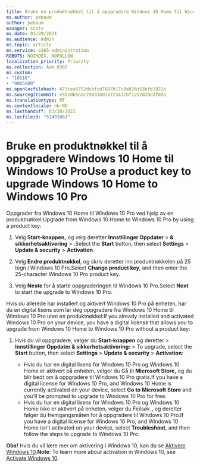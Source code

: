```yaml
---
title: Bruke en produktnøkkel til å oppgradere Windows 10 Home til Windows 10 Pro
ms.author: pebaum
author: pebaum
manager: scotv
ms.date: 03/29/2021
ms.audience: Admin
ms.topic: article
ms.service: o365-administration
ROBOTS: NOINDEX, NOFOLLOW
localization_priority: Priority
ms.collection: Adm_O365
ms.custom:
- "10116"
- "9005600"
ms.openlocfilehash: 473cea5752dcbfcd7687b17c8e026d53bfe2022e
ms.sourcegitcommit: e552d65aac79433a911723412bf1252d20d3f0da
ms.translationtype: MT
ms.contentlocale: nb-NO
ms.lasthandoff: 03/30/2021
ms.locfileid: "51491861"
---
```

# <a name="use-a-product-key-to-upgrade-windows-10-home-to-windows-10-pro"></a><span data-ttu-id="fdcf4-102">Bruke en produktnøkkel til å oppgradere Windows 10 Home til Windows 10 Pro</span><span class="sxs-lookup"><span data-stu-id="fdcf4-102">Use a product key to upgrade Windows 10 Home to Windows 10 Pro</span></span>

<span data-ttu-id="fdcf4-103">Oppgrader fra Windows 10 Home til Windows 10 Pro ved hjelp av en produktnøkkel:</span><span class="sxs-lookup"><span data-stu-id="fdcf4-103">Upgrade from Windows 10 Home to Windows 10 Pro by using a product key:</span></span>

1. <span data-ttu-id="fdcf4-104">Velg **Start-knappen,** og velg deretter **Innstillinger Oppdater**  >  **& sikkerhetsaktivering**  >  .</span><span class="sxs-lookup"><span data-stu-id="fdcf4-104">Select the **Start** button, then select **Settings** > **Update & security** > **Activation**.</span></span>

1. <span data-ttu-id="fdcf4-105">Velg **Endre produktnøkkel**, og skriv deretter inn produktnøkkelen på 25 tegn i Windows 10 Pro.</span><span class="sxs-lookup"><span data-stu-id="fdcf4-105">Select **Change product key**, and then enter the 25-character Windows 10 Pro product key.</span></span>

1. <span data-ttu-id="fdcf4-106">Velg **Neste** for å starte oppgraderingen til Windows 10 Pro.</span><span class="sxs-lookup"><span data-stu-id="fdcf4-106">Select **Next** to start the upgrade to Windows 10 Pro.</span></span>

<span data-ttu-id="fdcf4-107">Hvis du allerede har installert og aktivert Windows 10 Pro på enheten, har du en digital lisens som lar deg oppgradere fra Windows 10 Home til Windows 10 Pro uten en produktnøkkel:</span><span class="sxs-lookup"><span data-stu-id="fdcf4-107">If you already installed and activated Windows 10 Pro on your device, you have a digital license that allows you to upgrade from Windows 10 Home to Windows 10 Pro without a product key:</span></span>

1. <span data-ttu-id="fdcf4-108">Hvis du vil oppgradere, velger du **Start-knappen** og deretter  >  **Innstillinger Oppdater & sikkerhetsaktivering:**  >  </span><span class="sxs-lookup"><span data-stu-id="fdcf4-108">To upgrade, select the **Start** button, then select **Settings** > **Update & security** > **Activation**:</span></span>

    - <span data-ttu-id="fdcf4-109">Hvis du har en digital lisens for Windows 10 Pro og Windows 10 Home er aktivert på enheten, velger du Gå til **Microsoft Store,** og du blir bedt om å oppgradere til Windows 10 Pro gratis.</span><span class="sxs-lookup"><span data-stu-id="fdcf4-109">If you have a digital license for Windows 10 Pro, and Windows 10 Home is currently activated on your device, select **Go to Microsoft Store** and you'll be prompted to upgrade to Windows 10 Pro for free.</span></span>
    - <span data-ttu-id="fdcf4-110">Hvis du har en digital lisens for Windows 10 Pro og Windows 10 Home ikke er aktivert på enheten, velger du Feilsøk **,** og deretter følger du fremgangsmåten for å oppgradere til Windows 10 Pro.</span><span class="sxs-lookup"><span data-stu-id="fdcf4-110">If you have a digital license for Windows 10 Pro, and Windows 10 Home isn't activated on your device, select **Troubleshoot**, and then follow the steps to upgrade to Windows 10 Pro.</span></span>

<span data-ttu-id="fdcf4-111">**Obs!** Hvis du vil lære mer om aktivering i Windows 10, kan du se [Aktivere Windows 10](https://support.microsoft.com/windows/activate-windows-10-c39005d4-95ee-b91e-b399-2820fda32227).</span><span class="sxs-lookup"><span data-stu-id="fdcf4-111">**Note**: To learn more about activation in Windows 10, see [Activate Windows 10](https://support.microsoft.com/windows/activate-windows-10-c39005d4-95ee-b91e-b399-2820fda32227).</span></span>